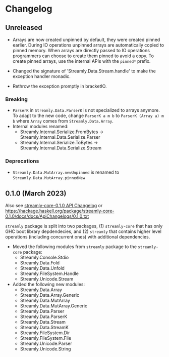 # Changelog

## Unreleased

* Arrays are now created unpinned by default, they were created pinned
  earlier. During IO operations unpinned arrays are automatically copied
  to pinned memory. When arrays are directly passed to IO operations
  programmers can choose to create them pinned to avoid a copy.  To
  create pinned arrays, use the internal APIs with the `pinned*` prefix.

* Changed the signature of 'Streamly.Data.Stream.handle' to make the exception
  handler monadic.
* Rethrow the exception promptly in bracketIO.

### Breaking

* `ParserK` in `Streamly.Data.ParserK` is not specialized to arrays anymore. To
  adapt to the new code, change `ParserK a m b` to `ParserK (Array a) m b` where
  `Array` comes from `Streamly.Data.Array`.
* Internal modules renamed:
  * Streamly.Internal.Serialize.FromBytes -> Streamly.Internal.Data.Serialize.Parser
  * Streamly.Internal.Serialize.ToBytes ->   Streamly.Internal.Data.Serialize.Stream

### Deprecations

* `Streamly.Data.MutArray.newUnpinned` is renamed to
  `Streamly.Data.MutArray.pinnedNew`

## 0.1.0 (March 2023)

Also see [streamly-core-0.1.0 API Changelog](/core/docs/ApiChangelogs/0.1.0.txt) or
https://hackage.haskell.org/package/streamly-core-0.1.0/docs/docs/ApiChangelogs/0.1.0.txt

`streamly` package is split into two packages, (1) `streamly-core` that
has only GHC boot library depdendecies, and (2) `streamly` that contains
higher level operations (including concurrent ones) with additional
dependencies.

* Moved the following modules from `streamly` package to the
  `streamly-core` package:
  * Streamly.Console.Stdio
  * Streamly.Data.Fold
  * Streamly.Data.Unfold
  * Streamly.FileSystem.Handle
  * Streamly.Unicode.Stream
* Added the following new modules:
  * Streamly.Data.Array
  * Streamly.Data.Array.Generic
  * Streamly.Data.MutArray
  * Streamly.Data.MutArray.Generic
  * Streamly.Data.Parser
  * Streamly.Data.ParserK
  * Streamly.Data.Stream
  * Streamly.Data.StreamK
  * Streamly.FileSystem.Dir
  * Streamly.FileSystem.File
  * Streamly.Unicode.Parser
  * Streamly.Unicode.String
